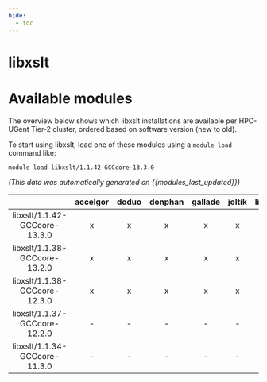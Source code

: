 ```yaml
---
hide:
  - toc
---
```


libxslt
=======

# Available modules


The overview below shows which libxslt installations are available per HPC-UGent Tier-2 cluster, ordered based on software version (new to old).

To start using libxslt, load one of these modules using a `module load` command like:

```shell
module load libxslt/1.1.42-GCCcore-13.3.0
```

*(This data was automatically generated on {{modules_last_updated}})*  

| |accelgor|doduo|donphan|gallade|joltik|litleo|shinx|
| :---: | :---: | :---: | :---: | :---: | :---: | :---: | :---: |
|libxslt/1.1.42-GCCcore-13.3.0|x|x|x|x|x|x|x|
|libxslt/1.1.38-GCCcore-13.2.0|x|x|x|x|x|x|x|
|libxslt/1.1.38-GCCcore-12.3.0|x|x|x|x|x|x|x|
|libxslt/1.1.37-GCCcore-12.2.0|-|-|-|-|-|x|x|
|libxslt/1.1.34-GCCcore-11.3.0|-|-|-|-|-|x|x|
